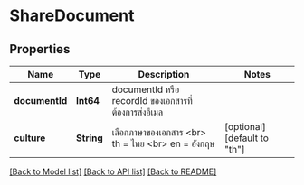 # ShareDocument

## Properties
Name | Type | Description | Notes
------------ | ------------- | ------------- | -------------
**documentId** | **Int64** | documentId หรือ recordId ของเอกสารที่ต้องการส่งอีเมล | 
**culture** | **String** | เลือกภาษาของเอกสาร &lt;br&gt; th &#x3D; ไทย &lt;br&gt; en &#x3D; อังกฤษ | [optional] [default to "th"]

[[Back to Model list]](../README.md#documentation-for-models) [[Back to API list]](../README.md#documentation-for-api-endpoints) [[Back to README]](../README.md)


